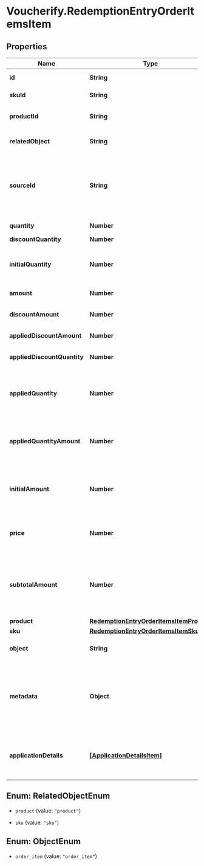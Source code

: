 # Voucherify.RedemptionEntryOrderItemsItem

## Properties

Name | Type | Description | Notes
------------ | ------------- | ------------- | -------------
**id** | **String** | Unique identifier of the order line item. | [optional] 
**skuId** | **String** | Unique identifier of the SKU. It is assigned by Voucherify. | [optional] 
**productId** | **String** | Unique identifier of the product. It is assigned by Voucherify. | [optional] 
**relatedObject** | **String** | Used along with the source_id property, can be set to either sku or product. | [optional] 
**sourceId** | **String** | The merchant&#39;s product/SKU ID (if it is different from the Voucherify product/SKU ID). It is useful in the integration between multiple systems. It can be an ID from an eCommerce site, a database, or a third-party service. | [optional] 
**quantity** | **Number** | The quantity of the particular item in the cart. | [optional] 
**discountQuantity** | **Number** | Number of dicounted items. | [optional] 
**initialQuantity** | **Number** | A positive integer in the smallest unit quantity representing the total amount of the order; this is the sum of the order items&#39; quantity. | [optional] 
**amount** | **Number** | The total amount of the order item (price * quantity). | [optional] 
**discountAmount** | **Number** | Sum of all order-item-level discounts applied to the order. | [optional] 
**appliedDiscountAmount** | **Number** | This field shows the order-level discount applied. | [optional] 
**appliedDiscountQuantity** | **Number** | Number of the discounted items applied in the transaction. | [optional] 
**appliedQuantity** | **Number** | Quantity of items changed by the application of a new quantity items. It can be positive when an item is added or negative if an item is replaced. | [optional] 
**appliedQuantityAmount** | **Number** | Amount for the items changed by the application of a new quantity items. It can be positive when an item is added or negative if an item is replaced. | [optional] 
**initialAmount** | **Number** | A positive integer in the smallest currency unit (e.g. 100 cents for $1.00) representing the total amount of the order. This is the sum of the order items&#39; amounts. | [optional] 
**price** | **Number** | Unit price of an item. The value is multiplied by 100 to represent 2 decimal places. For example &#x60;10000 cents&#x60; for &#x60;$100.00&#x60;. | [optional] 
**subtotalAmount** | **Number** | Final order item amount after the applied item-level discount.  If there are no item-level discounts applied, this item is equal to the &#x60;amount&#x60;.    &#x60;subtotal_amount&#x60;&#x3D;&#x60;amount&#x60;-&#x60;applied_discount_amount&#x60; | [optional] 
**product** | [**RedemptionEntryOrderItemsItemProduct**](RedemptionEntryOrderItemsItemProduct.md) |  | [optional] 
**sku** | [**RedemptionEntryOrderItemsItemSku**](RedemptionEntryOrderItemsItemSku.md) |  | [optional] 
**object** | **String** | The type of the object represented by JSON. | [optional] [default to &#39;order_item&#39;]
**metadata** | **Object** | A set of custom key/value pairs that you can attach to an item object. It can be useful for storing additional information about the item in a structured format. It can be used to define business validation rules or discount formulas. | [optional] 
**applicationDetails** | [**[ApplicationDetailsItem]**](ApplicationDetailsItem.md) | Array containing details about the items that are replaced and the items that are replacements for discounts with the &#x60;REPLACE_ITEMS&#x60; effect. | [optional] 



## Enum: RelatedObjectEnum


* `product` (value: `"product"`)

* `sku` (value: `"sku"`)





## Enum: ObjectEnum


* `order_item` (value: `"order_item"`)




